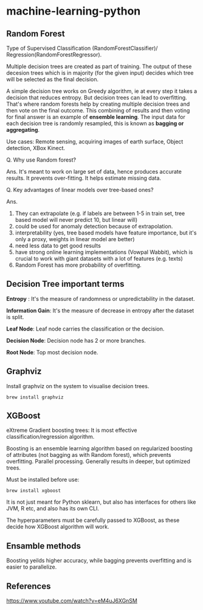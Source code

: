 # machine-learning-python

## Random Forest

Type of Supervised Classification (RandomForestClassifier)/ Regression(RandomForestRegressor).

Multiple decision trees are created as part of training. The output of these decesion trees which is in majority (for the given input) decides which tree will be selected as the final decision.

A simple decision tree works on Greedy algorithm, ie at every step it takes a decision that reduces entropy. But decision trees can lead to overfitting. That's where random forests help by creating multiple decision trees and then vote on the final outcome. This combining of results and then voting for final answer is an example of **ensemble learning**. The input data for each decision tree is randomly resampled, this is known as **bagging or aggregating**.

Use cases: Remote sensing, acquiring images of earth surface, Object detection, XBox Kinect.

Q. Why use Random forest? 

Ans. It's meant to work on large set of data, hence produces accurate results. It prevents over-fitting. It helps estimate missing data.


Q. Key advantages of linear models over tree-based ones? 

Ans. 
1. They can extrapolate (e.g. if labels are between 1-5 in train set, tree based model will never predict 10, but linear will)
2. could be used for anomaly detection because of extrapolation.
3. interpretability (yes, tree based models have feature importance, but it's only a proxy, weights in linear model are better)
4. need less data to get good results
5. have strong online learning implementations (Vowpal Wabbit), which is crucial to work with giant datasets with a lot of features (e.g. texts)
6. Random Forest has more probability of overfitting.

## Decision Tree important terms
**Entropy** : It's the measure of randomness or unpredictability in the dataset.

**Information Gain**: It's the measure of decrease in entropy after the dataset is split.

**Leaf Node**: Leaf node carries the classification or the decision.

**Decision Node**: Decision node has 2 or more branches.

**Root Node**: Top most decision node.

## Graphviz
Install graphviz on the system to visualise decision trees.
```
brew install graphviz
```

## XGBoost

eXtreme Gradient boosting trees: It is most effective classification/regression algorithm.

Boosting is an ensemble learning algorithm based on regularized boosting of attributes (not bagging as with Random forest), which prevents overfitting. Parallel processing. Generally results in deeper, but optimized trees.

Must be installed before use:
```
brew install xgboost
```
It is not just meant for Python sklearn, but also has interfaces for others like JVM, R etc, and also has its own CLI.

The hyperparameters must be carefully passed to XGBoost, as these decide how XGBoost algorithm will work. 

## Ensamble methods

Boosting yeilds higher accuracy, while bagging prevents overfitting and is easier to parallelize.

## References
https://www.youtube.com/watch?v=eM4uJ6XGnSM


